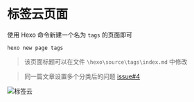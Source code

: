 # 标签云页面

使用 Hexo 命令新建一个名为 `tags` 的页面即可

```
hexo new page tags
```

<blockquote class="tip">
    该页面标题可以在文件 <code>\hexo\source\tags\index.md</code> 中修改
</blockquote>

<blockquote class="issue">
    同一篇文章设置多个分类后的问题 <a href="https://github.com/MOxFIVE/hexo-theme-yelee/issues/4" target="_blank">issue#4</a>
</blockquote>

![标签云](/src/tag-cloud.png)

